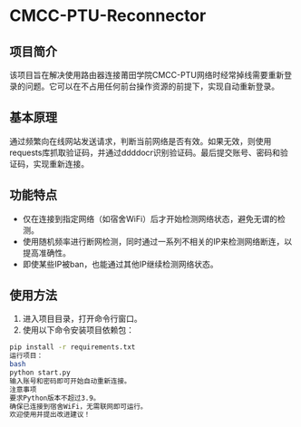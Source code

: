 # CMCC-PTU-Reconnector

## 项目简介

该项目旨在解决使用路由器连接莆田学院CMCC-PTU网络时经常掉线需要重新登录的问题。它可以在不占用任何前台操作资源的前提下，实现自动重新登录。

## 基本原理

通过频繁向在线网站发送请求，判断当前网络是否有效。如果无效，则使用requests库抓取验证码，并通过ddddocr识别验证码。最后提交账号、密码和验证码，实现重新连接。

## 功能特点

- 仅在连接到指定网络（如宿舍WiFi）后才开始检测网络状态，避免无谓的检测。
- 使用随机频率进行断网检测，同时通过一系列不相关的IP来检测网络断连，以提高准确性。
- 即使某些IP被ban，也能通过其他IP继续检测网络状态。

## 使用方法

1. 进入项目目录，打开命令行窗口。
2. 使用以下命令安装项目依赖包：

```bash
pip install -r requirements.txt
运行项目：
bash
python start.py
输入账号和密码即可开始自动重新连接。
注意事项
要求Python版本不超过3.9。
确保已连接到宿舍WiFi，无需联网即可运行。
欢迎使用并提出改进建议！
